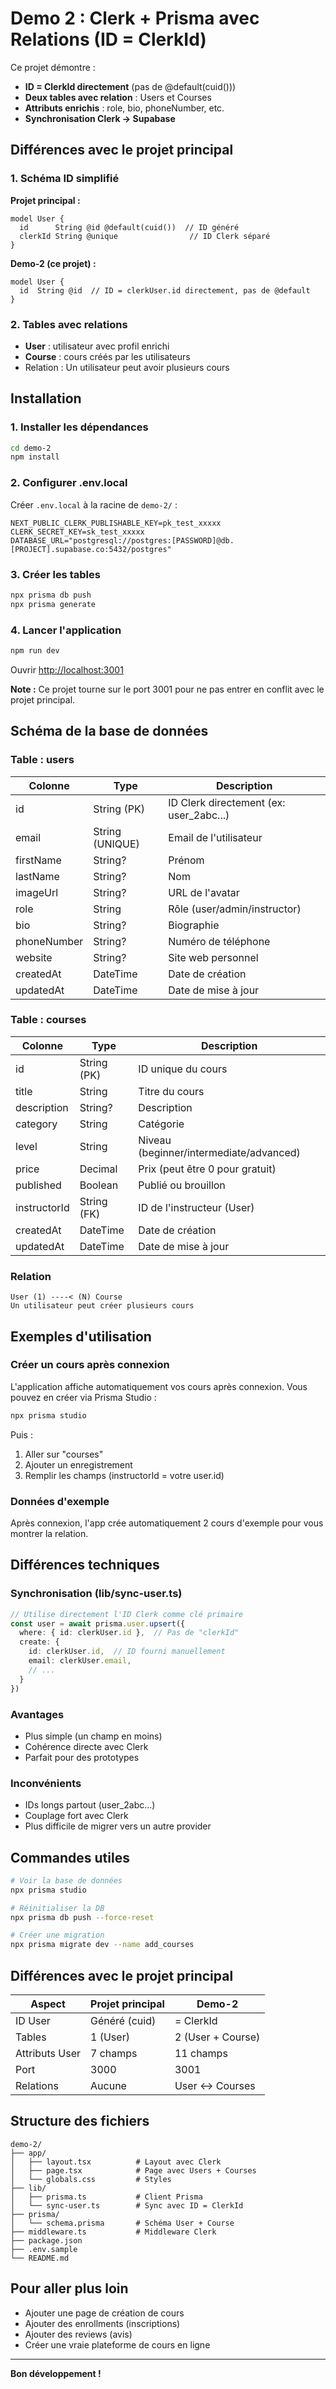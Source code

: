 # Demo 2 : Clerk + Prisma avec Relations (ID = ClerkId)

Ce projet démontre :
- **ID = ClerkId directement** (pas de @default(cuid()))
- **Deux tables avec relation** : Users et Courses
- **Attributs enrichis** : role, bio, phoneNumber, etc.
- **Synchronisation Clerk → Supabase**

## Différences avec le projet principal

### 1. Schéma ID simplifié

**Projet principal :**
```prisma
model User {
  id      String @id @default(cuid())  // ID généré
  clerkId String @unique                // ID Clerk séparé
}
```

**Demo-2 (ce projet) :**
```prisma
model User {
  id  String @id  // ID = clerkUser.id directement, pas de @default
}
```

### 2. Tables avec relations

- **User** : utilisateur avec profil enrichi
- **Course** : cours créés par les utilisateurs
- Relation : Un utilisateur peut avoir plusieurs cours

## Installation

### 1. Installer les dépendances

```bash
cd demo-2
npm install
```

### 2. Configurer .env.local

Créer `.env.local` à la racine de `demo-2/` :

```env
NEXT_PUBLIC_CLERK_PUBLISHABLE_KEY=pk_test_xxxxx
CLERK_SECRET_KEY=sk_test_xxxxx
DATABASE_URL="postgresql://postgres:[PASSWORD]@db.[PROJECT].supabase.co:5432/postgres"
```

### 3. Créer les tables

```bash
npx prisma db push
npx prisma generate
```

### 4. Lancer l'application

```bash
npm run dev
```

Ouvrir [http://localhost:3001](http://localhost:3001)

**Note :** Ce projet tourne sur le port 3001 pour ne pas entrer en conflit avec le projet principal.

## Schéma de la base de données

### Table : users

| Colonne | Type | Description |
|---------|------|-------------|
| id | String (PK) | ID Clerk directement (ex: user_2abc...) |
| email | String (UNIQUE) | Email de l'utilisateur |
| firstName | String? | Prénom |
| lastName | String? | Nom |
| imageUrl | String? | URL de l'avatar |
| role | String | Rôle (user/admin/instructor) |
| bio | String? | Biographie |
| phoneNumber | String? | Numéro de téléphone |
| website | String? | Site web personnel |
| createdAt | DateTime | Date de création |
| updatedAt | DateTime | Date de mise à jour |

### Table : courses

| Colonne | Type | Description |
|---------|------|-------------|
| id | String (PK) | ID unique du cours |
| title | String | Titre du cours |
| description | String? | Description |
| category | String | Catégorie |
| level | String | Niveau (beginner/intermediate/advanced) |
| price | Decimal | Prix (peut être 0 pour gratuit) |
| published | Boolean | Publié ou brouillon |
| instructorId | String (FK) | ID de l'instructeur (User) |
| createdAt | DateTime | Date de création |
| updatedAt | DateTime | Date de mise à jour |

### Relation

```
User (1) ----< (N) Course
Un utilisateur peut créer plusieurs cours
```

## Exemples d'utilisation

### Créer un cours après connexion

L'application affiche automatiquement vos cours après connexion. Vous pouvez en créer via Prisma Studio :

```bash
npx prisma studio
```

Puis :
1. Aller sur "courses"
2. Ajouter un enregistrement
3. Remplir les champs (instructorId = votre user.id)

### Données d'exemple

Après connexion, l'app crée automatiquement 2 cours d'exemple pour vous montrer la relation.

## Différences techniques

### Synchronisation (lib/sync-user.ts)

```typescript
// Utilise directement l'ID Clerk comme clé primaire
const user = await prisma.user.upsert({
  where: { id: clerkUser.id },  // Pas de "clerkId"
  create: { 
    id: clerkUser.id,  // ID fourni manuellement
    email: clerkUser.email,
    // ...
  }
})
```

### Avantages

- Plus simple (un champ en moins)
- Cohérence directe avec Clerk
- Parfait pour des prototypes

### Inconvénients

- IDs longs partout (user_2abc...)
- Couplage fort avec Clerk
- Plus difficile de migrer vers un autre provider

## Commandes utiles

```bash
# Voir la base de données
npx prisma studio

# Réinitialiser la DB
npx prisma db push --force-reset

# Créer une migration
npx prisma migrate dev --name add_courses
```

## Différences avec le projet principal

| Aspect | Projet principal | Demo-2 |
|--------|------------------|--------|
| ID User | Généré (cuid) | = ClerkId |
| Tables | 1 (User) | 2 (User + Course) |
| Attributs User | 7 champs | 11 champs |
| Port | 3000 | 3001 |
| Relations | Aucune | User ↔ Courses |

## Structure des fichiers

```
demo-2/
├── app/
│   ├── layout.tsx          # Layout avec Clerk
│   ├── page.tsx            # Page avec Users + Courses
│   └── globals.css         # Styles
├── lib/
│   ├── prisma.ts           # Client Prisma
│   └── sync-user.ts        # Sync avec ID = ClerkId
├── prisma/
│   └── schema.prisma       # Schéma User + Course
├── middleware.ts           # Middleware Clerk
├── package.json
├── .env.sample
└── README.md
```

## Pour aller plus loin

- Ajouter une page de création de cours
- Ajouter des enrollments (inscriptions)
- Ajouter des reviews (avis)
- Créer une vraie plateforme de cours en ligne

---

**Bon développement !**

